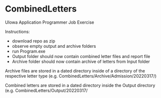 # CombinedLetters
UIowa Application Programmer Job Exercise

Instructions:
- download repo as zip
- observe empty output and archive folders
- run Program.exe
- Output folder should now contain combined letter files and report file
- Archive folder should now contain archive of letters from Input folder

Archive files are stored in a dated directory inside of a directory of the respective letter type
(e.g. CombinedLetters/Archive/Admission/20220317/)

Combined letters are stored in a dated directory inside the Output directory
(e.g. CombinedLetters/Output/20220317/
